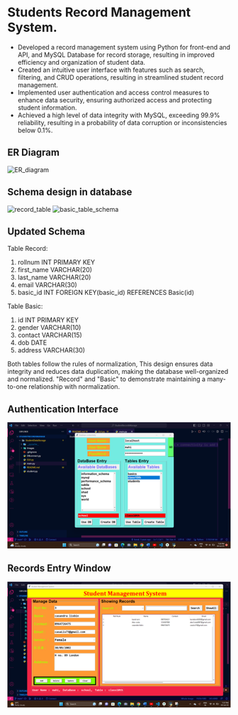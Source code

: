 # Students Record Management System.
* Developed a record management system using Python for front-end and API, and MySQL Database for record storage, resulting in improved efficiency and organization of student data.
* Created an intuitive user interface with features such as search, filtering, and CRUD operations, resulting in streamlined student record management. 
* Implemented user authentication and access control measures to enhance data security, ensuring authorized access and protecting student information.
* Achieved a high level of data integrity with MySQL, exceeding 99.9% reliability, resulting in a probability of data corruption or inconsistencies below 0.1%.

## ER Diagram
![ER_diagram](https://github.com/kunal9922/StudentDataStorage/assets/53283003/89ceed8f-422b-4bf5-a94a-426fda07c1be)

## Schema design in database 
![record_table](https://github.com/kunal9922/StudentDataStorage/assets/53283003/953f00bc-293a-401e-9a4b-3414d25f31e3)
![basic_table_schema](https://github.com/kunal9922/StudentDataStorage/assets/53283003/09de5126-5343-467b-b5f3-5270fac251fe)


## Updated Schema
Table Record:

1. rollnum INT PRIMARY KEY
2. first_name VARCHAR(20)
3. last_name VARCHAR(20)
4. email VARCHAR(30)
5. basic_id INT FOREIGN KEY(basic_id) REFERENCES Basic(id)

Table Basic:

1. id INT PRIMARY KEY
2. gender VARCHAR(10)
3. contact VARCHAR(15)
4. dob DATE
5. address VARCHAR(30)

Both tables follow the rules of normalization, This design ensures data integrity and reduces data duplication, making the database well-organized and normalized. "Record" and "Basic" to demonstrate maintaining a many-to-one relationship with normalization.

## Authentication Interface  

<img src="Images\authenticationWindow.png">

## Records Entry Window

<img src="Images\recordsWindow.png">
